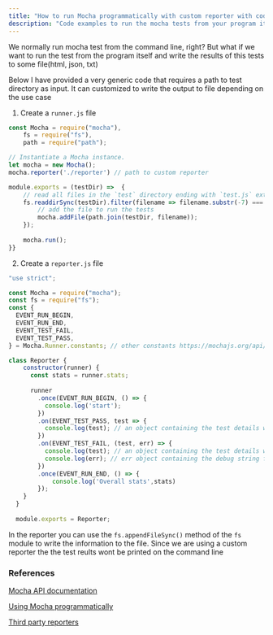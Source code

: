 ```yaml
---
title: "How to run Mocha programmatically with custom reporter with code examples"
description: "Code examples to run the mocha tests from your program itself and setup a custom reporter in mocha"
---
```


We normally run mocha test from the command line, right? But what if we want to run the test from the program itself and write the results of this tests to some file(html, json, txt)

Below I have provided a very generic code that requires a path to test directory as input. It can customized to write the output to file depending on the use case

1. Create a `runner.js` file 

```js
const Mocha = require("mocha"),
    fs = require("fs"),
    path = require("path");

// Instantiate a Mocha instance.
let mocha = new Mocha();
mocha.reporter('./reporter') // path to custom reporter

module.exports = (testDir) =>  {
    // read all files in the `test` directory ending with `test.js` extension
    fs.readdirSync(testDir).filter(filename => filename.substr(-7) === "test.js").forEach(filename => {
        // add the file to run the tests
        mocha.addFile(path.join(testDir, filename));
    });
    
    mocha.run();    
}}
```

2. Create a `reporter.js` file

```js
"use strict";

const Mocha = require("mocha");
const fs = require("fs");
const {
  EVENT_RUN_BEGIN,
  EVENT_RUN_END,
  EVENT_TEST_FAIL,
  EVENT_TEST_PASS,
} = Mocha.Runner.constants; // other constants https://mochajs.org/api/runner.js.html

class Reporter {
    constructor(runner) {
      const stats = runner.stats;
  
      runner
        .once(EVENT_RUN_BEGIN, () => {
          console.log('start');
        })
        .on(EVENT_TEST_PASS, test => {
          console.log(test); // an object containing the test details with `state: passed`
        })
        .on(EVENT_TEST_FAIL, (test, err) => {
          console.log(test); // an object containing the test details with `state: failed`
          console.log(err); // err object containing the debug string for the failed test
        })
        .once(EVENT_RUN_END, () => {
            console.log('Overall stats',stats)
        });
    }
  }
  
  module.exports = Reporter;
```

In the reporter you can use the `fs.appendFileSync()` method of the `fs` module to write the information to the file.
Since we are using a custom reporter the the test reults wont be printed on the command line
### References

[Mocha API documentation](https://mochajs.org/api/mocha)

[Using Mocha programmatically](https://github.com/mochajs/mocha/wiki/Using-Mocha-programmatically)

[Third party reporters](https://github.com/mochajs/mocha/wiki/Third-party-reporters)
